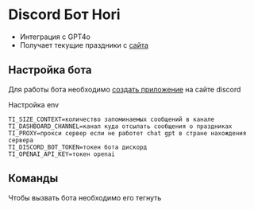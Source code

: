 
# Discord Бот Hori

- Интеграция с GPT4o
- Получает текущие праздники с [сайта](https://kakoysegodnyaprazdnik.ru)

## Настройка бота

Для работы бота необходимо [создать приложение](https://discord.com/developers/applications) на сайте discord

Настройка env
```env
TI_SIZE_CONTEXT=количество запоминаемых сообщений в канале
TI_DASHBOARD_CHANNEL=канал куда отсылать сообщения о праздниках
TI_PROXY=прокси сервер если не работет chat gpt в стране нахождения сервера
TI_DISCORD_BOT_TOKEN=токен бота дискорд
TI_OPENAI_API_KEY=токен openai
```
## Команды

Чтобы вызвать бота необходимо его тегнуть